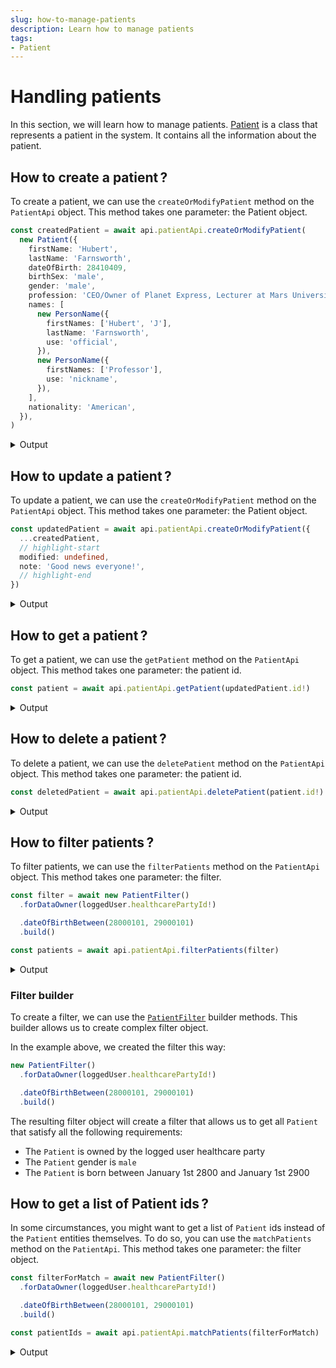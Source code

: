 ```yaml
---
slug: how-to-manage-patients
description: Learn how to manage patients
tags:
- Patient
---
```


# Handling patients

In this section, we will learn how to manage patients. [Patient](/sdks/references/classes/Patient) is a class that represents a patient in the system. It contains all the information about the patient.

## How to create a patient&#8239;?

To create a patient, we can use the `createOrModifyPatient` method on the `PatientApi` object. This method takes one parameter: the Patient object.

<!-- file://code-samples/how-to/patients/index.mts snippet:create a patient-->
```typescript
const createdPatient = await api.patientApi.createOrModifyPatient(
  new Patient({
    firstName: 'Hubert',
    lastName: 'Farnsworth',
    dateOfBirth: 28410409,
    birthSex: 'male',
    gender: 'male',
    profession: 'CEO/Owner of Planet Express, Lecturer at Mars University',
    names: [
      new PersonName({
        firstNames: ['Hubert', 'J'],
        lastName: 'Farnsworth',
        use: 'official',
      }),
      new PersonName({
        firstNames: ['Professor'],
        use: 'nickname',
      }),
    ],
    nationality: 'American',
  }),
)
```

<details>
    <summary>Output</summary>

```json
{
	"id": "aff58060-8802-4f1a-91a6-e8bb9a343544",
	"identifiers": [],
	"labels": {},
	"codes": {},
	"names": [
		{
			"firstNames": [
				"Hubert",
				"J"
			],
			"prefix": [],
			"suffix": [],
			"lastName": "Farnsworth",
			"use": "official"
		},
		{
			"firstNames": [
				"Professor"
			],
			"prefix": [],
			"suffix": [],
			"use": "nickname"
		}
	],
	"languages": [],
	"addresses": [],
	"mergedIds": {},
	"active": true,
	"deactivationReason": "none",
	"partnerships": [],
	"patientHealthCareParties": [],
	"patientProfessions": [],
	"parameters": {},
	"properties": {},
	"rev": "1-26940e83585225c4a919e8dac2241e90",
	"created": 1664530613307,
	"modified": 1664530613307,
	"author": "b36fa6cb-d7a8-40f0-bcf6-af6ce0decb78",
	"responsible": "ab623d88-baed-40b9-91b7-ab26e9a08db5",
	"firstName": "Hubert",
	"lastName": "Farnsworth",
	"gender": "male",
	"birthSex": "male",
	"personalStatus": "unknown",
	"dateOfBirth": 28410409,
	"profession": "CEO/Owner of Planet Express, Lecturer at Mars University",
	"nationality": "American",
	"systemMetaData": {
		"hcPartyKeys": {},
		"privateKeyShamirPartitions": {},
		"secretForeignKeys": [],
		"cryptedForeignKeys": {},
		"delegations": {
			"ab623d88-baed-40b9-91b7-ab26e9a08db5": {}
		},
		"encryptionKeys": {
			"ab623d88-baed-40b9-91b7-ab26e9a08db5": {}
		},
		"aesExchangeKeys": {},
		"transferKeys": {}
	}
}
```

</details>

## How to update a patient&#8239;?

To update a patient, we can use the `createOrModifyPatient` method on the `PatientApi` object. This method takes one parameter: the Patient object.

<!-- file://code-samples/how-to/patients/index.mts snippet:update a patient-->
```typescript
const updatedPatient = await api.patientApi.createOrModifyPatient({
  ...createdPatient,
  // highlight-start
  modified: undefined,
  note: 'Good news everyone!',
  // highlight-end
})
```

<details>
    <summary>Output</summary>

```json
{
	"id": "aff58060-8802-4f1a-91a6-e8bb9a343544",
	"identifiers": [],
	"labels": {},
	"codes": {},
	"names": [
		{
			"firstNames": [
				"Hubert",
				"J"
			],
			"prefix": [],
			"suffix": [],
			"lastName": "Farnsworth",
			"use": "official"
		},
		{
			"firstNames": [
				"Professor"
			],
			"prefix": [],
			"suffix": [],
			"use": "nickname"
		}
	],
	"languages": [],
	"addresses": [],
	"mergedIds": {},
	"active": true,
	"deactivationReason": "none",
	"partnerships": [],
	"patientHealthCareParties": [],
	"patientProfessions": [],
	"parameters": {},
	"properties": {},
	"rev": "2-9da777d089dc3a159d76ab29fff2acd2",
	"created": 1664530613307,
	"modified": 1664530613678,
	"author": "b36fa6cb-d7a8-40f0-bcf6-af6ce0decb78",
	"responsible": "ab623d88-baed-40b9-91b7-ab26e9a08db5",
	"firstName": "Hubert",
	"lastName": "Farnsworth",
	"gender": "male",
	"birthSex": "male",
	"personalStatus": "unknown",
	"dateOfBirth": 28410409,
	"profession": "CEO/Owner of Planet Express, Lecturer at Mars University",
	"note": "Good news everyone!",
	"nationality": "American",
	"systemMetaData": {
		"hcPartyKeys": {},
		"privateKeyShamirPartitions": {},
		"secretForeignKeys": [],
		"cryptedForeignKeys": {},
		"delegations": {
			"ab623d88-baed-40b9-91b7-ab26e9a08db5": {}
		},
		"encryptionKeys": {
			"ab623d88-baed-40b9-91b7-ab26e9a08db5": {}
		},
		"aesExchangeKeys": {},
		"transferKeys": {}
	}
}
```
</details>

## How to get a patient&#8239;?

To get a patient, we can use the `getPatient` method on the `PatientApi` object. This method takes one parameter: the patient id.

<!-- file://code-samples/how-to/patients/index.mts snippet:get a patient-->
```typescript
const patient = await api.patientApi.getPatient(updatedPatient.id!)
```

<details>
    <summary>Output</summary>

```json
{
	"id": "aff58060-8802-4f1a-91a6-e8bb9a343544",
	"identifiers": [],
	"labels": {},
	"codes": {},
	"names": [
		{
			"firstNames": [
				"Hubert",
				"J"
			],
			"prefix": [],
			"suffix": [],
			"lastName": "Farnsworth",
			"use": "official"
		},
		{
			"firstNames": [
				"Professor"
			],
			"prefix": [],
			"suffix": [],
			"use": "nickname"
		}
	],
	"languages": [],
	"addresses": [],
	"mergedIds": {},
	"active": true,
	"deactivationReason": "none",
	"partnerships": [],
	"patientHealthCareParties": [],
	"patientProfessions": [],
	"parameters": {},
	"properties": {},
	"rev": "2-9da777d089dc3a159d76ab29fff2acd2",
	"created": 1664530613307,
	"modified": 1664530613678,
	"author": "b36fa6cb-d7a8-40f0-bcf6-af6ce0decb78",
	"responsible": "ab623d88-baed-40b9-91b7-ab26e9a08db5",
	"firstName": "Hubert",
	"lastName": "Farnsworth",
	"gender": "male",
	"birthSex": "male",
	"personalStatus": "unknown",
	"dateOfBirth": 28410409,
	"profession": "CEO/Owner of Planet Express, Lecturer at Mars University",
	"note": "Good news everyone!",
	"nationality": "American",
	"systemMetaData": {
		"hcPartyKeys": {},
		"privateKeyShamirPartitions": {},
		"secretForeignKeys": [],
		"cryptedForeignKeys": {},
		"delegations": {
			"ab623d88-baed-40b9-91b7-ab26e9a08db5": {}
		},
		"encryptionKeys": {
			"ab623d88-baed-40b9-91b7-ab26e9a08db5": {}
		},
		"aesExchangeKeys": {},
		"transferKeys": {}
	}
}
```
</details>

## How to delete a patient&#8239;?

To delete a patient, we can use the `deletePatient` method on the `PatientApi` object. This method takes one parameter: the patient id.

<!-- file://code-samples/how-to/patients/index.mts snippet:delete a patient-->
```typescript
const deletedPatient = await api.patientApi.deletePatient(patient.id!)
```

<details>
    <summary>Output</summary>

```json
// TODO Add output
```
</details>

## How to filter patients&#8239;?

To filter patients, we can use the `filterPatients` method on the `PatientApi` object. This method takes one parameter: the filter.

<!-- file://code-samples/how-to/patients/index.mts snippet:get a list of patient-->
```typescript
const filter = await new PatientFilter()
  .forDataOwner(loggedUser.healthcarePartyId!)

  .dateOfBirthBetween(28000101, 29000101)
  .build()

const patients = await api.patientApi.filterPatients(filter)
```

<details>
    <summary>Output</summary>

```json
```
</details>

### Filter builder

To create a filter, we can use the [`PatientFilter`](/sdks/references/classes/PatientFilter#methods-1) builder methods. This builder allows us to create complex filter object.

In the example above, we created the filter this way:

<!-- file://code-samples/how-to/patients/index.mts snippet:filter builder-->
```typescript
new PatientFilter()
  .forDataOwner(loggedUser.healthcarePartyId!)

  .dateOfBirthBetween(28000101, 29000101)
  .build()
```

The resulting filter object will create a filter that allows us to get all `Patient` that satisfy all the following requirements:

- The `Patient` is owned by the logged user healthcare party
- The `Patient` gender is `male`
- The `Patient` is born between January 1st 2800 and January 1st 2900

## How to get a list of Patient ids&#8239;?

In some circumstances, you might want to get a list of `Patient` ids instead of the `Patient` entities themselves. To do so, you can use the `matchPatients` method on the `PatientApi`. This method takes one parameter: the filter object.

<!-- file://code-samples/how-to/patients/index.mts snippet:get a list of patient ids-->
```typescript
const filterForMatch = await new PatientFilter()
  .forDataOwner(loggedUser.healthcarePartyId!)

  .dateOfBirthBetween(28000101, 29000101)
  .build()

const patientIds = await api.patientApi.matchPatients(filterForMatch)
```

<details>
    <summary>Output</summary>

```json
["aff58060-8802-4f1a-91a6-e8bb9a343544"]
```
</details>
